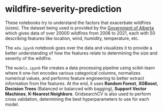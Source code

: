 # wildfire-severity-prediction

These notebooks try to understand the factors that exacerbate wildfires (sizes). The dataset being used is provided by the [Government of Alberta](https://open.alberta.ca/dataset/a221e7a0-4f46-4be7-9c5a-e29de9a3447e/resource/1b635b8b-a937-4be4-857e-8aeef77365d2/download/af-historic-wildfires-2006-2018-data-dictionary.pdf) which gives data of over 20000 wildfires from 2006 to 2021, each with 50 describing features like location, wind, humidity, temperature, etc. 

The `eda.ipynb` notebook goes over the data and visualizes it to provide a better understanding of how the features relate to determining the size and severity of the wildfire. 

The `models.ipynb` file creates a data processing pipeline using scikit-learn where it one-hot encodes various categorical columns, normalizes numerical values, and performs feature engineering to better extract information from the features. At the end, it uses **Random Forest**, **XGBoost**, **Decision Trees** (Balanced or balanced with bagging), **Support Vector Machines**, **K-Nearest Neighbors**. GridsearchCV is also used to perform cross validation, determining the best hyperparameters to use for each model.